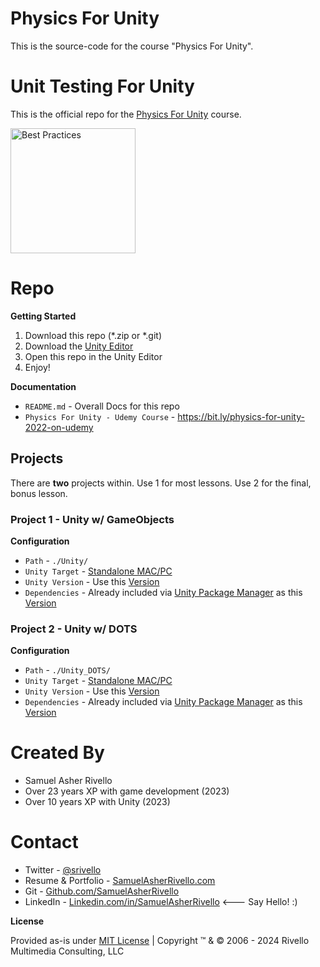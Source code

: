 # Physics For Unity 

This is the source-code for the course "Physics For Unity".



# Unit Testing For Unity

This is the official repo for the [Physics For Unity](https://bit.ly/physics-for-unity-2022-on-udemy) course.

<a href="https://bit.ly/physics-for-unity-2022-on-udemy"><img width="200" src="https://img.youtube.com/vi/ulclbvLL9A4/maxresdefault.jpg" alt="Best Practices"></a>



# Repo

**Getting Started**
1. Download this repo (*.zip or *.git)
1. Download the [Unity Editor](https://store.unity.com/#plans-individual)
1. Open this repo in the Unity Editor
1. Enjoy!

**Documentation**
* `README.md` - Overall Docs for this repo
* `Physics For Unity - Udemy Course` - https://bit.ly/physics-for-unity-2022-on-udemy

## Projects

There are **two** projects within. Use 1 for most lessons. Use 2 for the final, bonus lesson.

### Project 1 - Unity w/ GameObjects

**Configuration**
* `Path` - `./Unity/`
* `Unity Target` - [Standalone MAC/PC](https://support.unity.com/hc/en-us/articles/206336795-What-platforms-are-supported-by-Unity-)
* `Unity Version` - Use this [Version](./Unity/ProjectSettings/ProjectVersion.txt)
* `Dependencies` - Already included via [Unity Package Manager](https://docs.unity3d.com/Manual/upm-ui.html) as this [Version](./Unity/Packages/manifest.json)

### Project 2 - Unity w/ DOTS

**Configuration**
* `Path` - `./Unity_DOTS/`
* `Unity Target` - [Standalone MAC/PC](https://support.unity.com/hc/en-us/articles/206336795-What-platforms-are-supported-by-Unity-)
* `Unity Version` - Use this [Version](./Unity_DOTS/ProjectSettings/ProjectVersion.txt)
* `Dependencies` - Already included via [Unity Package Manager](https://docs.unity3d.com/Manual/upm-ui.html) as this [Version](./Unity/Packages/manifest.json)


Created By
=============

- Samuel Asher Rivello 
- Over 23 years XP with game development (2023)
- Over 10 years XP with Unity (2023)

Contact
=============

- Twitter - <a href="https://twitter.com/srivello/">@srivello</a>
- Resume & Portfolio - <a href="http://www.SamuelAsherRivello.com">SamuelAsherRivello.com</a>
- Git - <a href="https://github.com/SamuelAsherRivello/">Github.com/SamuelAsherRivello</a>
- LinkedIn - <a href="https://Linkedin.com/in/SamuelAsherRivello">Linkedin.com/in/SamuelAsherRivello</a> <--- Say Hello! :)

**License**

Provided as-is under <a href="./LICENSE">MIT License</a> | Copyright ™ & © 2006 - 2024 Rivello Multimedia Consulting, LLC


